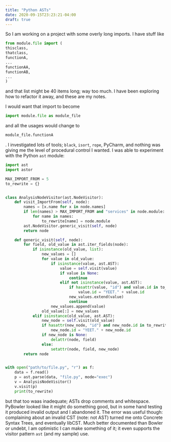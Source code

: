 ```yaml
---
title: "Python ASTs"
date: 2020-09-15T23:23:21-04:00
draft: true
---
```


So I am working on a project with some overly long imports. I have stuff like

```python
from module.file import (
thisclass,
thatclass,
functionA,
...
functionAA,
functionAB,
...
)
```

and that list might be 40 items long; way too much. I have been exploring how to refactor it away, and these are my notes.

I would want that import to become

```python
import module.file as module_file
```

and all the usages would change to

```python
module_file.functionA
```

. I investigated lots of tools; `black`, `isort`, `rope`, PyCharm, and nothing was giving me the level of procedural control I wanted. I was able to experiment with the Python `ast` module:

```python
import ast
import astor

MAX_IMPORT_FROM = 5
to_rewrite = {}


class AnalysisNodeVisitor(ast.NodeVisitor):
    def visit_ImportFrom(self, node):
        names = [x.name for x in node.names]
        if len(names) > MAX_IMPORT_FROM and "services" in node.module:
            for name in names:
                to_rewrite[name] = node.module
        ast.NodeVisitor.generic_visit(self, node)
        return node

    def generic_visit(self, node):
        for field, old_value in ast.iter_fields(node):
            if isinstance(old_value, list):
                new_values = []
                for value in old_value:
                    if isinstance(value, ast.AST):
                        value = self.visit(value)
                        if value is None:
                            continue
                        elif not isinstance(value, ast.AST):
                            if hasattr(value, "id") and value.id in to_rewrite:
                                value.id = "YEET." + value.id
                            new_values.extend(value)
                            continue
                    new_values.append(value)
                old_value[:] = new_values
            elif isinstance(old_value, ast.AST):
                new_node = self.visit(old_value)
                if hasattr(new_node, "id") and new_node.id in to_rewrite:
                    new_node.id = "YEET." + new_node.id
                if new_node is None:
                    delattr(node, field)
                else:
                    setattr(node, field, new_node)
        return node


with open("path/to/file.py", "r") as f:
    data = f.read()
    p = ast.parse(data, "file.py", mode="exec")
    v = AnalysisNodeVisitor()
    v.visit(p)
    print(to_rewrite)
```

but that too waas inadequate; ASTs drop comments and whitespace. PyBowler looked like it might do something good, but in some hand testing it produced invalid output and I abandoned it. The error was useful though: complaining about an invalid CST (note: not AST) turned me onto Concrete Syntax Trees, and eventually libCST. Much better documented than Bowler or undebt, I am optimistic I can make something of it; it even supports the visitor pattern `ast` (and my sample) use.
